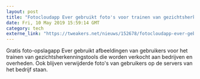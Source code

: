 ```yaml
---
layout: post
title: "Fotocloudapp Ever gebruikt foto's voor trainen van gezichtsherkenningssoftware"
date: Fri, 10 May 2019 15:59:14 GMT
category: tech
externe_link: "https://tweakers.net/nieuws/152678/fotocloudapp-ever-gebruikt-fotos-voor-trainen-van-gezichtsherkenningssoftware.html"
---
```


Gratis foto-opslagapp Ever gebruikt afbeeldingen van gebruikers voor het trainen van gezichtsherkenningstools die worden verkocht aan bedrijven en overheden. Ook blijven verwijderde foto's van gebruikers op de servers van het bedrijf staan.<img src="http://feeds.feedburner.com/~r/tweakers/mixed/~4/GZg46tvUpLM" height="1" width="1" alt=""/>
